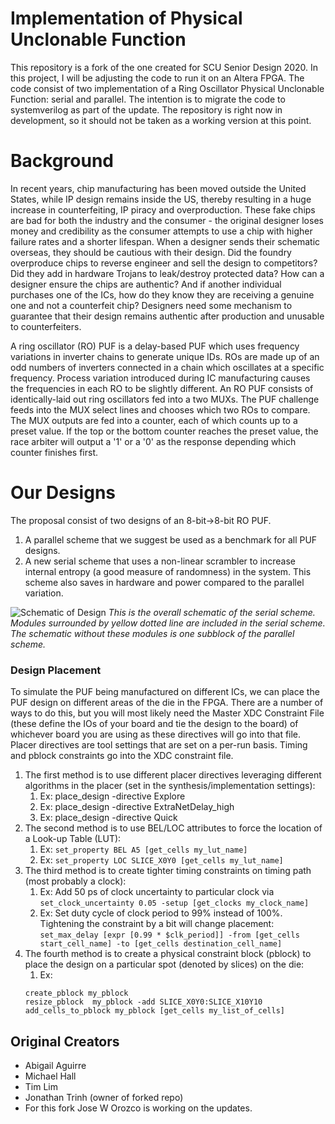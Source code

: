 # Implementation of Physical Unclonable Function

This repository is a fork of the one created for SCU Senior Design 2020. 
In this project, I will be adjusting the code to run it on an Altera FPGA.
The code consist of two implementation of a Ring Oscillator Physical Unclonable Function: serial and parallel.
The intention is to migrate the code to systemverilog as part of the update.
The repository is right now in development, so it should not be taken as a working version at this point.

# Background

In recent years, chip manufacturing has been moved outside the United States, while IP design remains inside the US, thereby resulting in a huge increase in counterfeiting, IP piracy and overproduction. These fake chips are bad for both the industry and the consumer - the original designer loses money and credibility as the consumer attempts to use a chip with higher failure rates and a shorter lifespan. When a designer sends their schematic overseas, they should be cautious with their design. Did the foundry overproduce chips to reverse engineer and sell the design to competitors? Did they add in hardware Trojans to leak/destroy protected data? How can a designer ensure the chips are authentic? And if another individual purchases one of the ICs, how do they know they are receiving a genuine one and not a counterfeit chip? Designers need some mechanism to guarantee that their design remains authentic after production and unusable to counterfeiters.

A ring oscillator (RO) PUF is a delay-based PUF which uses frequency variations in inverter chains to generate unique IDs. ROs are made up of an odd numbers of inverters connected in a chain which oscillates at a specific frequency. Process variation introduced during IC manufacturing causes the frequencies in each RO to be slightly different. An RO PUF consists of identically-laid out ring oscillators fed into a two MUXs. The PUF challenge feeds into the MUX select lines and chooses which two ROs to compare. The MUX outputs are fed into a counter, each of which counts up to a preset value. If the top or the bottom counter reaches the preset value, the race arbiter will output a '1' or a '0' as the response depending which counter finishes first.

# Our Designs

The proposal consist of two designs of an 8-bit->8-bit RO PUF.

1. A parallel scheme that we suggest be used as a benchmark for all PUF designs.
2. A new serial scheme that uses a non-linear scrambler to increase internal entropy (a good measure of randomness) in the system. This scheme also saves in hardware and power compared to the parallel variation.

![Schematic of Design](/images/puf_scheme.jpg "Schematic of Design") *This is the overall schematic of the serial scheme. Modules surrounded by yellow dotted line are included in the serial scheme. The schematic without these modules is one subblock of the parallel scheme.*


### Design Placement

To simulate the PUF being manufactured on different ICs, we can place the PUF design on different areas of the die in the FPGA. There are a number of ways to do this, but you will most likely need the Master XDC Constraint File (these define the IOs of your board and tie the design to the board) of whichever board you are using as these directives will go into that file. Placer directives are tool settings that are set on a per-run basis. Timing and pblock constraints go into the XDC constraint file.

1. The first method is to use different placer directives leveraging different algorithms in the placer (set in the synthesis/implementation settings):
    1. Ex: place\_design -directive Explore
    2. Ex: place\_design -directive ExtraNetDelay_high
    3. Ex: place\_design -directive Quick
2. The second method is to use BEL/LOC attributes to force the location of a Look-up Table (LUT):
    1. Ex: `set_property BEL A5 [get_cells my_lut_name]`
    2. Ex: `set_property LOC SLICE_X0Y0 [get_cells my_lut_name]`
3. The third method is to create tighter timing constraints on timing path (most probably a clock):
    1. Ex: Add 50 ps of clock uncertainty to particular clock via `set_clock_uncertainty 0.05 -setup [get_clocks my_clock_name]`
    2. Ex: Set duty cycle of clock period to 99% instead of 100%. Tightening the constraint by a bit will change placement: `set_max_delay [expr [0.99 * $clk_period]] -from [get_cells start_cell_name] -to [get_cells destination_cell_name]`
4. The fourth method is to create a physical constraint block (pblock) to place the design on a particular spot (denoted by slices) on the die:
    1. Ex:
    ```
    create_pblock my_pblock
    resize_pblock  my_pblock -add SLICE_X0Y0:SLICE_X10Y10
    add_cells_to_pblock my_pblock [get_cells my_list_of_cells]
    ```

## Original Creators

* Abigail Aguirre
* Michael Hall
* Tim Lim
* Jonathan Trinh (owner of forked repo)
* For this fork Jose W Orozco is working on the updates.

